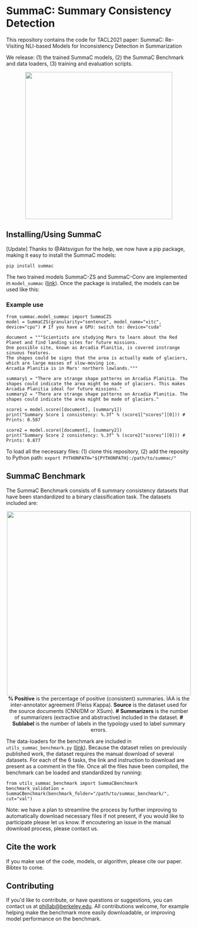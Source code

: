 # SummaC: Summary Consistency Detection

This repository contains the code for TACL2021 paper: SummaC: Re-Visiting NLI-based Models for Inconsistency Detection in Summarization

We release: (1) the trained SummaC models, (2) the SummaC Benchmark and data loaders, (3) training and evaluation scripts.

<p align="center">
  <img width="400" src="https://tingofurro.github.io/images/tacl2021_summac.png">
</p>

## Installing/Using SummaC

[Update] Thanks to @Aktsvigun for the help, we now have a pip package, making it easy to install the SummaC models:
```
pip install summac
```

The two trained models SummaC-ZS and SummaC-Conv are implemented in `model_summac` ([link](https://github.com/tingofurro/summac/blob/master/model_summac.py)). Once the package is installed, the models can be used like this:

### Example use

```
from summac.model_summac import SummaCZS
model = SummaCZS(granularity="sentence", model_name="vitc", device="cpu") # If you have a GPU: switch to: device="cuda"

document = """Scientists are studying Mars to learn about the Red Planet and find landing sites for future missions.
One possible site, known as Arcadia Planitia, is covered instrange sinuous features.
The shapes could be signs that the area is actually made of glaciers, which are large masses of slow-moving ice.
Arcadia Planitia is in Mars' northern lowlands."""

summary1 = "There are strange shape patterns on Arcadia Planitia. The shapes could indicate the area might be made of glaciers. This makes Arcadia Planitia ideal for future missions."
summary2 = "There are strange shape patterns on Arcadia Planitia. The shapes could indicate the area might be made of glaciers."

score1 = model.score([document], [summary1])
print("Summary Score 1 consistency: %.3f" % (score1["scores"][0])) # Prints: 0.587

score2 = model.score([document], [summary2])
print("Summary Score 2 consistency: %.3f" % (score2["scores"][0])) # Prints: 0.877
```

To load all the necessary files: (1) clone this repository, (2) add the reposity to Python path: `export PYTHONPATH="${PYTHONPATH}:/path/to/summac/"`


## SummaC Benchmark

The SummaC Benchmark consists of 6 summary consistency datasets that have been standardized to a binary classification task. The datasets included are:

<p align="center">
  <img width="500" src="https://tingofurro.github.io/images/tacl2021_summac_benchmark.png?1"><br />
  <b>% Positive</b> is the percentage of positive (consistent) summaries. IAA is the inter-annotator agreement (Fleiss Kappa). <b>Source</b> is the dataset used for the source documents (CNN/DM or XSum). <b># Summarizers</b> is the number of summarizers (extractive and abstractive) included in the dataset. <b># Sublabel</b> is the number of labels in the typology used to label summary errors.
</p>



The data-loaders for the benchmark are included in `utils_summac_benchmark.py` ([link](https://github.com/tingofurro/summac/blob/master/utils_summac_benchmark.py)). Because the dataset relies on previously published work, the dataset requires the manual download of several datasets. For each of the 6 tasks, the link and instruction to download are present as a comment in the file. Once all the files have been compiled, the benchmark can be loaded and standardized by running:
```
from utils_summac_benchmark import SummaCBenchmark
benchmark_validation = SummaCBenchmark(benchmark_folder="/path/to/summac_benchmark/", cut="val")
```

Note: we have a plan to streamline the process by further improving to automatically download necessary files if not present, if you would like to participate please let us know. If encoutering an issue in the manual download process, please contact us.

## Cite the work

If you make use of the code, models, or algorithm, please cite our paper. Bibtex to come.

## Contributing

If you'd like to contribute, or have questions or suggestions, you can contact us at phillab@berkeley.edu. All contributions welcome, for example helping make the benchmark more easily downloadable, or improving model performance on the benchmark.
